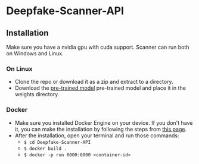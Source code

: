 # Deepfake-Scanner-API

## Installation
Make sure you have a nvidia gpu with cuda support. Scanner can run both on Windows and Linux.

### On Linux
+ Clone the repo or download it as a zip and extract to a directory.
+ Download the [pre-trained model](https://download.deepware.ai/weights.zip) pre-trained model and place it in the weights directory.

### Docker
+ Make sure you installed Docker Engine on your device. If you don't have it, you can make the installation by following the steps from [this page](https://docs.docker.com/engine/install/ubuntu/).
+ After the installation, open your terminal and run those commands: 
  + `$ cd Deepfake-Scanner-API`
  + `$ docker build .`
  + `$ docker -p run 8000:8000 <container-id>`
  
